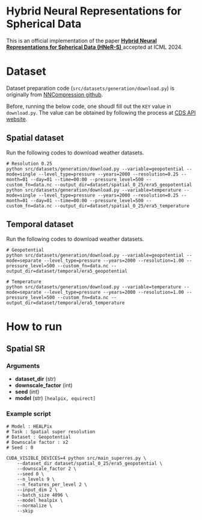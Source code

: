 # Hybrid Neural Representations for Spherical Data
This is an official implementation of the paper [**Hybrid Neural Representations for Spherical Data (HNeR-S)** ](https://openreview.net/pdf/b41d07dfae94bd219ce05afe1814a0ecafaebfa7.pdf)accepted at ICML 2024.

# Dataset
Dataset preparation code (```src/datasets/generation/download.py```) is originally from [NNCompression github](https://github.com/spcl/NNCompression/blob/master/WeatherBench/src/download.py). 

Before, running the below code, one shoudl fill out the ```KEY``` value in ```download.py```. The value can be obtained by following the process at [CDS API website](https://cds.climate.copernicus.eu/api-how-to).
## Spatial dataset
Run the following codes to download weather datasets.
```
# Resolution 0.25
python src/datasets/generation/download.py --variable=geopotential --mode=single --level_type=pressure --years=2000 --resolution=0.25 --month=01 --day=01 --time=00:00 --pressure_level=500 --custom_fn=data.nc --output_dir=dataset/spatial_0_25/era5_geopotential
python src/datasets/generation/download.py --variable=temperature --mode=single --level_type=pressure --years=2000 --resolution=0.25 --month=01 --day=01 --time=00:00 --pressure_level=500 --custom_fn=data.nc --output_dir=dataset/spatial_0_25/era5_temperature
```

## Temporal dataset
Run the following codes to download weather datasets.
```
# Geopotential
python src/datasets/generation/download.py --variable=geopotential --mode=separate --level_type=pressure --years=2000 --resolution=1.00 --pressure_level=500 --custom_fn=data.nc --output_dir=dataset/temporal/era5_geopotential

# Temperature
python src/datasets/generation/download.py --variable=temperature --mode=separate --level_type=pressure --years=2000 --resolution=1.00 --pressure_level=500 --custom_fn=data.nc --output_dir=dataset/temporal/era5_temperature
```


# How to run

## Spatial SR
### Arguments
* **dataset_dir** (str) 
* **downscale_factor** (int)
* **seed** (int)
* **model** (str) ```[healpix, equirect]```

### Example script

```
# Model : HEALPix
# Task : Spatial super resolution
# Dataset : Geopotential
# Downscale factor : x2
# Seed : 0

CUDA_VISIBLE_DEVICES=4 python src/main_superres.py \
    --dataset_dir dataset/spatial_0_25/era5_geopotential \
    --downscale_factor 2 \
    --seed 0 \
    --n_levels 9 \
    --n_features_per_level 2 \
    --input_dim 2 \
    --batch_size 4096 \
    --model healpix \
    --normalize \
    --skip 
```

